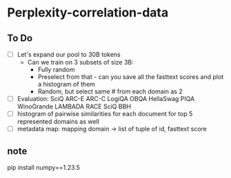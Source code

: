 # Perplexity-correlation-data 

## To Do 

- [ ] Let's expand our pool to 30B tokens
    - Can we train on 3 subsets of size 3B:
        - Fully random
        - Preselect from that - can you save all the fasttext scores and plot a histogram of them
        - Random, but select same # from each domain as 2
- [ ] Evaluation: SciQ ARC-E ARC-C LogiQA OBQA HellaSwag PIQA WinoGrande LAMBADA RACE SciQ BBH
- [ ] histogram of pairwise similarities for each document for top 5 represented domains as well
- [ ] metadata map: mapping domain -> list of tuple of id, fasttext score

## note 
pip install numpy==1.23.5
